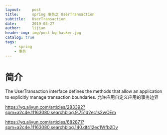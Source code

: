 ```yaml
---
layout:     post
title:      spring 事务之 UserTransaction
subtitle:   UserTransaction
date:       2019-03-27
author:     lijian
header-img: img/post-bg-hacker.jpg
catalog: true
tags:
    - spring
    - 事务
---
```


# 简介
 The UserTransaction interface defines the methods that allow an application to explicitly manage transaction boundaries.
 允许应用自定义应用的事务边界
 
 
 
 https://yq.aliyun.com/articles/283392?spm=a2c4e.11163080.searchblog.9.751d2ec1s2wOEm
 
 https://yq.aliyun.com/articles/682871?spm=a2c4e.11163080.searchblog.140.df412ec1Wfb2Dv